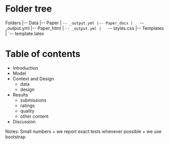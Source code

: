 
Folder tree
================

Folders
  |-- Data
  |-- Paper
  |   `-- _output.yml
  |-- Paper_docx
  |   `-- _output.yml
  |-- Paper_html
  |   `-- _output.yml
  |   `-- styles.css
  |-- Templates
  |   `-- template.latex


Table of contents
====================

- Introduction
- Model
- Context and Design
  + data
  + design
- Results
  + submissions
  + ratings
  + quality
  + other content
- Discussion

Notes:
Small numbers
    + we report exact tests whenever possible
    + we use bootstrap

